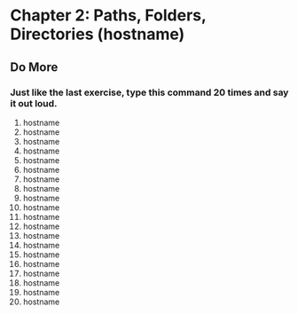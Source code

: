 # Chapter 2: Paths, Folders, Directories (hostname)

## Do More

### Just like the last exercise, type this command 20 times and say it out loud.

   1. hostname
   2. hostname
   3. hostname
   4. hostname
   5. hostname
   6. hostname
   7. hostname
   8. hostname
   9. hostname
   10. hostname
   11. hostname
   12. hostname
   13. hostname
   14. hostname
   15. hostname
   16. hostname
   17. hostname
   18. hostname
   19. hostname
   20. hostname


